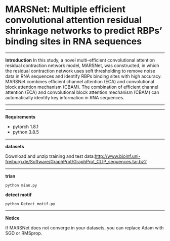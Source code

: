 # MARSNet: Multiple efficient convolutional attention residual shrinkage networks to predict RBPs’ binding sites in RNA sequences

****
**Introduction**
  In this study, a novel multi-efficient convolutional attention residual contraction network model, MARSNet, was constructed, in which the residual contraction network uses soft thresholding to remove noise data in RNA sequences and identify RBPs binding sites with high accuracy. MARSNet combines efficient channel attention (ECA) and convolutional block attention mechanism (CBAM). The combination of efficient channel attention (ECA) and convolutional block attention mechanism (CBAM) can automatically identify key information in RNA sequences.
****

****
**Requirements**
* pytorch 1.8.1
* python  3.8.5
****
**datasets**

Download and unzip training and test data:http://www.bioinf.uni-freiburg.de/Software/GraphProt/GraphProt_CLIP_sequences.tar.bz2
****
**trian**
```
python mian.py 
```
**detect motif**
```
python Detect_motif.py 
```
****           
**Notice**

If MARSNet does not converge in your datasets, you can replace Adam with SGD or RMSprop.



